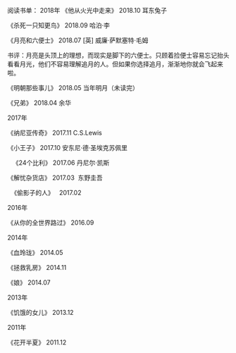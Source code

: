 阅读书单：
   2018年
  《他从火光中走来》 2018.10 耳东兔子
  
  《杀死一只知更鸟》 2018.09 哈泊·李 

  《月亮和六便士》 2018.07 [英] 威廉·萨默塞特·毛姆 
  
  书评：月亮是头顶上的理想，而现实是脚下的六便士。只顾着捡便士容易忘记抬头看看月光，他们不容易理解追月的人。但如果你选择追月，渐渐地你就会飞起来啦。
  
  《明朝那些事儿》 2018.05 当年明月（未读完） 
  
  《兄弟》 2018.04  余华
  
   2017年
  
  《纳尼亚传奇》 2017.11 C.S.Lewis
  
  《小王子》 2017.10 安东尼·德·圣埃克苏佩里 
  
  
  《24个比利》  2017.06  丹尼尔·凯斯 
  
  《解忧杂货店》  2017.03  东野圭吾
  
  
  《偷影子的人》   2017.02  
  
   2016年

  《从你的全世界路过》  2016.09
  
   2014年
   
  《血玲珑》  2014.05
  
  《拯救乳房》  2014.11
  
  《娘》  2014.07
  
   2013年
  
  《饥饿的女儿》 2013.12
  
   2011年
  
  《花开半夏》  2011.12
